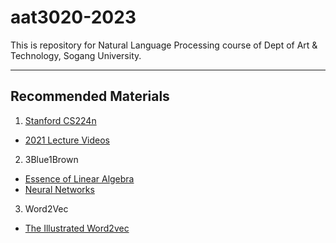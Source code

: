 # aat3020-2023
This is repository for Natural Language Processing course of Dept of Art &amp; Technology, Sogang University.


---
## Recommended Materials
1. [Stanford CS224n](http://web.stanford.edu/class/cs224n/)
  - [2021 Lecture Videos](https://youtube.com/playlist?list=PLoROMvodv4rOSH4v6133s9LFPRHjEmbmJ)

2. 3Blue1Brown
  - [Essence of Linear Algebra](https://youtube.com/playlist?list=PLZHQObOWTQDPD3MizzM2xVFitgF8hE_ab)
  - [Neural Networks](https://youtube.com/playlist?list=PLZHQObOWTQDNU6R1_67000Dx_ZCJB-3pi)

3. Word2Vec
  - [The Illustrated Word2vec](https://jalammar.github.io/illustrated-word2vec/)
